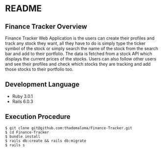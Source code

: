 # README

## Finance Tracker Overview

Finance Tracker Web Application is the users can create their profiles and track any stock they want, all they have to do is simply type the ticker symbol of the stock or simply search the name of the stock from the search bar and add to their portfolio. The data is fetched from a stock API which displays the current prices of the stocks. Users can also follow other users and see their profiles and check which stocks they are tracking and add those stocks to their portfolio too.									

## Development Language

* Ruby 3.0.1
* Rails 6.0.3

## Execution Procedure

```
$ git clone git@github.com:thadomaloma/Finance-Tracker.git
$ cd Finance-Tracker
$ bundle install
$ rails db:create && rails db:migrate
$ rails s
```
